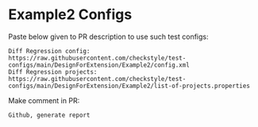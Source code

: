 # Example2 Configs
Paste below given to PR description to use such test configs:
```
Diff Regression config: https://raw.githubusercontent.com/checkstyle/test-configs/main/DesignForExtension/Example2/config.xml
Diff Regression projects: https://raw.githubusercontent.com/checkstyle/test-configs/main/DesignForExtension/Example2/list-of-projects.properties
```
Make comment in PR:
```
Github, generate report
```

